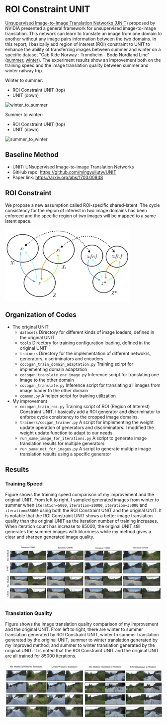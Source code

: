 # ROI Constraint UNIT
[Unsupervised Image-to-Image Translation Networks (UNIT)](https://github.com/mingyuliutw/UNIT) proposed by NVIDIA presented a general framework for unsupervised image-to-image translation. This network can learn to translate an image from one domain to another without any image pairs information between the two domains. In this report, I basically add region of interest (ROI) constraint to UNIT to enhance the ability of transferring images between summer and winter on a specific dataset "Cab Ride Norway : Trondheim - Bodø Nordland Line"([summer](https://www.youtube.com/watch?v=TY1sbKvjNcY&t=1057s), [winter](https://www.youtube.com/watch?v=9pVWfzsgLoQ&t=8081s)). The experiment results show an improvement both on the training speed and the image translation quality between summer and winter railway trip.

Winter to summer:
* ROI Constraint UNIT (top)
* UNIT (down)

![winter_to_summer](images/exp5_6.gif)

Summer to winter:
* ROI Constraint UNIT (top)
* UNIT (down)

![summer_to_winter](images/exp7_8.gif)

## Baseline Method
* UNIT: UNsupervised Image-to-image Translation Networks
* GitHub repo: https://github.com/mingyuliutw/UNIT
* Paper link: https://arxiv.org/abs/1703.00848

## ROI Constraint
We propose a new assumption called ROI-specific shared-latent: The cycle consistency for the region of interest in two image domains has been enforced and the specific region of two images will be mapped to a same latent space.

<img src="images/roi-specific-shared-latent.png" width="400" />

## Organization of Codes
- The original UNIT
    - `datasets`
        Directory for different kinds of image loaders, defined in the original UNIT
    - `tools`
        Directory for training configuration loading, defined in the original UNIT
    - `trainers`
        Directory for the implementation of different netwokrs, generators, discriminators and encoders
    - `cocogan_train_domain_adaptation.py`
        Training scirpt for implementing domain adaptation
    - `cocogan_translate_one_image.py`
        Inference script for translating one image to the other domain
    - `cocogan_translate.py`
        Inference script for translating all images from image loader to the other domain
    - `common.py`
        A helper script for training utilization 
- My improvement
    - `cocogan_train_roi.py`
        Training script of ROI (Region of Interest) Constraint UNIT. I basically add a ROI generator and discriminator to enforce cycle consistency to the cropped image domains.
    - `trainers/cocgan_trainer.py`
        A script for implementing the weight update operation of generators and discriminators. I modified the weight update function to adapt to our needs.
    - `run_same_image_for_iterations.py`
        A script to generate image translation results for multiple generators
    - `run_same_net_for_images.py`
        A script to generate multiple image translation results using a specific generator
        
## Results
### Training Speed
Figure shows the training speed comparison of my improvement and the original UNIT. From left to right, I sampled generated images from winter to summer when `iteration=5000`, `iteration=20000`, `iteration=35000` and `iteration=85000` using both the ROI Constraint UNIT and the original UNIT. It is notable that the ROI Constraint UNIT shows a better image translation quality than the original UNIT as the iteration number of training increases. When iteration count has increase to 85000, the original UNIT still generates the summer images with blurriness while my method gives a clear and sharpen generated image quality.

![training_speed](images/training_speed.png)

### Translation Quality
Figure shows the image translation quality comparison of my improvement and the original UNIT. From left to right, there are winter to summer translation generated by ROI Constraint UNIT, winter to summer translation generated by the original UNIT, summer to winter translation generated by my improved method, and summer to winter translation generated by the original UNIT. It is noted that the ROI Constraint UNIT and the original UNIT are all trained for 85000 iterations.


![translation_quality](images/translation_quality.png)
